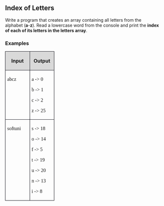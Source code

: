 <H2 LANG="bg-BG" CLASS="western"><SPAN LANG="en-US">Index of
	Letters</SPAN></H2>

<P STYLE="margin-top: 0.06in">Write a program that creates an array
containing all letters from the alphabet (<B>a</B>-<B>z</B>). Read a
lowercase word from the console and print the <B>index of each of its
letters in the letters array</B>.</P>
<H3 CLASS="western">Examples</H3>
<TABLE WIDTH=152 CELLPADDING=4 CELLSPACING=0>
	<COL WIDTH=67>
	<COL WIDTH=67>
	<TR VALIGN=TOP>
		<TD WIDTH=67 BGCOLOR="#d9d9d9" STYLE="border: 1px solid #00000a; padding-top: 0.04in; padding-bottom: 0.04in; padding-left: 0.06in; padding-right: 0.06in">
			<P ALIGN=CENTER><B>Input</B></P>
		</TD>
		<TD WIDTH=67 BGCOLOR="#d9d9d9" STYLE="border: 1px solid #00000a; padding-top: 0.04in; padding-bottom: 0.04in; padding-left: 0.06in; padding-right: 0.06in">
			<P ALIGN=CENTER><B>Output</B></P>
		</TD>
	</TR>
	<TR>
		<TD WIDTH=67 VALIGN=TOP STYLE="border: 1px solid #00000a; padding-top: 0.04in; padding-bottom: 0.04in; padding-left: 0.06in; padding-right: 0.06in">
			<P><FONT FACE="Consolas, serif">abcz</FONT></P>
		</TD>
		<TD WIDTH=67 STYLE="border: 1px solid #00000a; padding-top: 0.04in; padding-bottom: 0.04in; padding-left: 0.06in; padding-right: 0.06in">
			<P STYLE="margin-bottom: 0in"><FONT FACE="Consolas, serif">a -&gt;
			0</FONT></P>
			<P STYLE="margin-bottom: 0in"><FONT FACE="Consolas, serif">b -&gt;
			1</FONT></P>
			<P STYLE="margin-bottom: 0in"><FONT FACE="Consolas, serif">c -&gt;
			2</FONT></P>
			<P><FONT FACE="Consolas, serif">z -&gt; 25</FONT></P>
		</TD>
	</TR>
	<TR>
		<TD WIDTH=67 VALIGN=TOP STYLE="border: 1px solid #00000a; padding-top: 0.04in; padding-bottom: 0.04in; padding-left: 0.06in; padding-right: 0.06in">
			<P><FONT FACE="Consolas, serif">softuni</FONT></P>
		</TD>
		<TD WIDTH=67 STYLE="border: 1px solid #00000a; padding-top: 0.04in; padding-bottom: 0.04in; padding-left: 0.06in; padding-right: 0.06in">
			<P STYLE="margin-bottom: 0in"><FONT FACE="Consolas, serif">s -&gt;
			18</FONT></P>
			<P STYLE="margin-bottom: 0in"><FONT FACE="Consolas, serif">o -&gt;
			14</FONT></P>
			<P STYLE="margin-bottom: 0in"><FONT FACE="Consolas, serif">f -&gt;
			5</FONT></P>
			<P STYLE="margin-bottom: 0in"><FONT FACE="Consolas, serif">t -&gt;
			19</FONT></P>
			<P STYLE="margin-bottom: 0in"><FONT FACE="Consolas, serif">u -&gt;
			20</FONT></P>
			<P STYLE="margin-bottom: 0in"><FONT FACE="Consolas, serif">n -&gt;
			13</FONT></P>
			<P><FONT FACE="Consolas, serif">i -&gt; 8</FONT></P>
		</TD>
	</TR>
</TABLE>